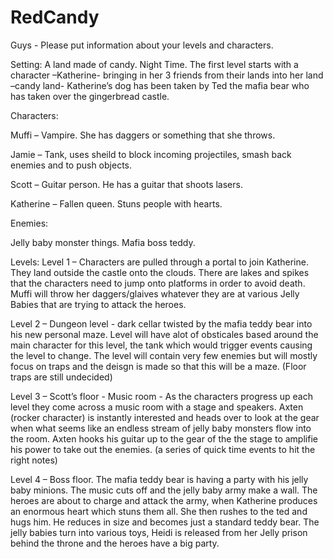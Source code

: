 # RedCandy

Guys - Please put information about your levels and characters. 

Setting:
	A land made of candy.
	Night Time.
The first level starts with a character –Katherine- bringing in her 3 friends from their lands into her land –candy land-
Katherine’s dog has been taken by Ted the mafia bear who has taken over the gingerbread castle.

Characters:

Muffi – Vampire. She has daggers or something that she throws. 

Jamie – Tank, uses sheild to block incoming projectiles, smash back enemies and to push objects.

Scott – Guitar person. He has a guitar that shoots lasers. 

Katherine – Fallen queen. Stuns people with hearts. 

Enemies:

Jelly baby monster things.
Mafia boss teddy.

Levels:
Level 1 – Characters are pulled through a portal to join Katherine. They land outside the castle onto the clouds. There are lakes and spikes that the characters need to jump onto platforms in order to avoid death. Muffi will throw her daggers/glaives whatever they are at various Jelly Babies that are trying to attack the heroes. 

Level 2 – Dungeon level - dark cellar twisted by the mafia teddy bear into his new personal maze. Level will have alot of obsticales based around the main character for this level, the tank which would trigger events causing the level to change. The level will contain very few enemies but will mostly focus on traps and the deisgn is made so that this will be a maze. (Floor traps are still undecided)

Level 3 – Scott’s floor - Music room - As the characters progress up each level they come across a music room with a stage and speakers. Axten (rocker character) is instantly interested and heads over to look at the gear when what seems like an endless stream of jelly baby monsters flow into the room. Axten hooks his guitar up to the gear of the the stage to amplifie his power to take out the enemies. (a series of quick time events to hit the right notes)

Level 4 – Boss floor. The mafia teddy bear is having a party with his jelly baby minions. The music cuts off and the jelly baby army make a wall. The heroes are about to charge and attack the army, when Katherine produces an enormous heart which stuns them all. She then rushes to the ted and hugs him. He reduces in size and becomes just a standard teddy bear. The jelly babies turn into various toys, Heidi is released from her Jelly prison behind the throne and the heroes have a big party. 


